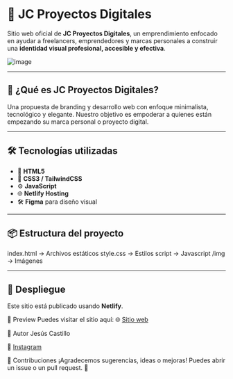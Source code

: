 # 🚀 JC Proyectos Digitales

Sitio web oficial de **JC Proyectos Digitales**, un emprendimiento enfocado en ayudar a freelancers, emprendedores y marcas personales a construir una **identidad visual profesional, accesible y efectiva**.

![image](https://github.com/user-attachments/assets/7913a45e-6ff4-45a8-bf9b-853f39d14b74)

---

## 🎯 ¿Qué es JC Proyectos Digitales?

Una propuesta de branding y desarrollo web con enfoque minimalista, tecnológico y elegante. Nuestro objetivo es empoderar a quienes están empezando su marca personal o proyecto digital.

---

## 🛠️ Tecnologías utilizadas

- 🧱 **HTML5**
- 🎨 **CSS3 / TailwindCSS**
- ⚙️ **JavaScript**
- 🌐 **Netlify Hosting**
- 🛠️ **Figma** para diseño visual

---

## 📦 Estructura del proyecto

index.html → Archivos estáticos
style.css → Estilos
script → Javascript
/img → Imágenes

---

## 🚀 Despliegue

Este sitio está publicado usando **Netlify**.

📸 Preview
Puedes visitar el sitio aquí: 🌐 [Sitio web](https://jc-proyectosdigitales.netlify.app/)

📌 Autor
Jesús Castillo

📸 [Instagram](https://www.instagram.com/jcproyectosdigitales/)


💬 Contribuciones
¡Agradecemos sugerencias, ideas o mejoras! Puedes abrir un issue o un pull request. 🚀
